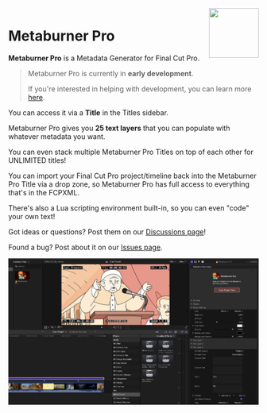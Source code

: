 <style>
    @media (max-width: 959px) {
        img.rightLogo {
            display: none !important;
        }
    }
</style>
<img class="rightLogo" src="https://github.com/latenitefilms/MetaburnerPro/raw/main/docs/static/logo.png" align="right" style="width: 100px !important; height: 100px !important;" />

# Metaburner Pro

**Metaburner Pro** is a Metadata Generator for Final Cut Pro.

> Metaburner Pro is currently in **early development**.
>
> If you're interested in helping with development, you can learn more [here](/how-to-use/).

You can access it via a **Title** in the Titles sidebar.

Metaburner Pro gives you **25 text layers** that you can populate with whatever metadata you want.

You can even stack multiple Metaburner Pro Titles on top of each other for UNLIMITED titles!

You can import your Final Cut Pro project/timeline back into the Metaburner Pro Title via a drop zone, so Metaburner Pro has full access to everything that's in the FCPXML.

There's also a Lua scripting environment built-in, so you can even "code" your own text!

Got ideas or questions? Post them on our [Discussions page](https://github.com/latenitefilms/metaburnerpro/discussions)!

Found a bug? Post about it on our [Issues page](https://github.com/latenitefilms/metaburnerpro/issues).

<!--
> [:icon-desktop-download: **Click here to buy on the Mac App Store**](/buy/)
-->

![](/static/metaburner-pro-screenshot.jpeg)